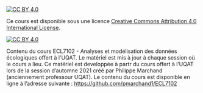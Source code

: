 [![CC BY 4.0][cc-by-shield]][cc-by]

Ce cours est disponible sous une licence [Creative Commons Attribution 4.0 International
License][cc-by].

[![CC BY 4.0][cc-by-image]][cc-by]

[cc-by]: http://creativecommons.org/licenses/by/4.0/
[cc-by-image]: https://i.creativecommons.org/l/by/4.0/88x31.png
[cc-by-shield]: https://img.shields.io/badge/License-CC%20BY%204.0-lightgrey.svg

Contenu du cours ECL7102 - Analyses et modélisation des données écologiques
offert à l'UQAT. Le matériel est mis à jour à chaque session où le cours a lieu. 
Ce matériel est developpée à partr du cours offert à l’UQAT lors de la session d’automne 2021 créé par Philippe Marchand (anciennement professour UQAT).
Le contenu du cours est disponible en ligne à l’adresse suivante : https://github.com/pmarchand1/ECL7102

